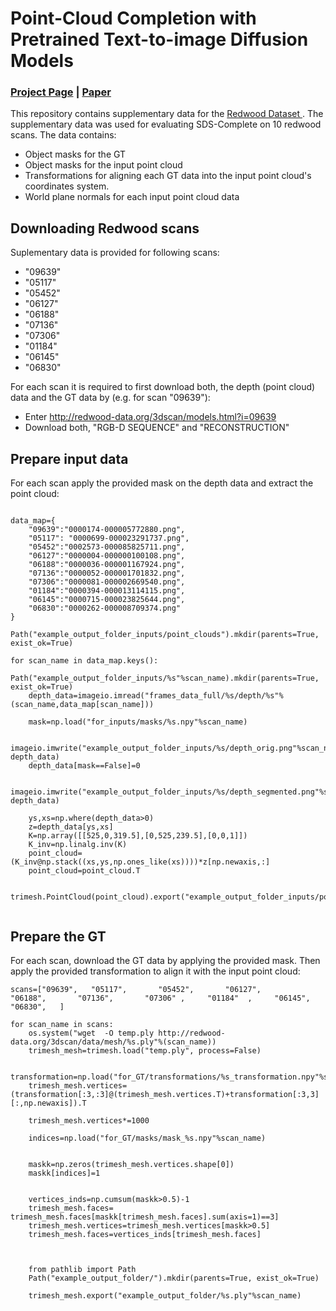 # Point-Cloud Completion with Pretrained Text-to-image Diffusion Models
### [Project Page](https://sds-complete.github.io/) | [Paper](https://arxiv.org/pdf/2306.10533.pdf) 


This repository contains supplementary data for the <a href="http://redwood-data.org/3dscan/">Redwood Dataset </a>. The supplementary data was used for evaluating SDS-Complete on 10 redwood scans. The data contains:
* Object masks for the GT
* Object masks for the input point cloud 
* Transformations for aligning each GT data into the input point cloud's coordinates system. 
* World plane normals for each input point cloud data


## Downloading Redwood scans
Suplementary data is provided for following scans:
* "09639" 
* "05117"       
* "05452"
* "06127"
* "06188"
* "07136"
* "07306" 
* "01184"  
* "06145"   
* "06830"

For each scan it is required to first download both, the depth (point cloud) data and the GT data by (e.g. for scan "09639"):
* Enter http://redwood-data.org/3dscan/models.html?i=09639
* Download both, "RGB-D SEQUENCE" and "RECONSTRUCTION"



## Prepare input data
For each scan apply the provided mask on the depth data and extract the point cloud: 
```

data_map={
    "09639":"0000174-000005772880.png",
    "05117": "0000699-000023291737.png",
    "05452":"0002573-000085825711.png",
    "06127":"0000004-000000100108.png",
    "06188":"0000036-000001167924.png",
    "07136":"0000052-000001701832.png",
    "07306":"0000081-000002669540.png",
    "01184":"0000394-000013114115.png",
    "06145":"0000715-000023825644.png",
    "06830":"0000262-000008709374.png"
}

Path("example_output_folder_inputs/point_clouds").mkdir(parents=True, exist_ok=True)

for scan_name in data_map.keys():
    Path("example_output_folder_inputs/%s"%scan_name).mkdir(parents=True, exist_ok=True)
    depth_data=imageio.imread("frames_data_full/%s/depth/%s"%(scan_name,data_map[scan_name]))

    mask=np.load("for_inputs/masks/%s.npy"%scan_name)
    
    imageio.imwrite("example_output_folder_inputs/%s/depth_orig.png"%scan_name, depth_data)
    depth_data[mask==False]=0

    imageio.imwrite("example_output_folder_inputs/%s/depth_segmented.png"%scan_name, depth_data)

    ys,xs=np.where(depth_data>0)
    z=depth_data[ys,xs]
    K=np.array([[525,0,319.5],[0,525,239.5],[0,0,1]])
    K_inv=np.linalg.inv(K)
    point_cloud= (K_inv@np.stack((xs,ys,np.ones_like(xs))))*z[np.newaxis,:]
    point_cloud=point_cloud.T
    
    trimesh.PointCloud(point_cloud).export("example_output_folder_inputs/point_clouds/%s.ply"%scan_name)
   
```






## Prepare the GT
For each scan, download the GT data by applying the provided mask. Then apply the provided transformation to align it with the input point cloud:
```
scans=["09639",   "05117",       "05452",       "06127",       "06188",       "07136",       "07306" ,     "01184"  ,     "06145",    "06830",   ]

for scan_name in scans:
    os.system("wget  -O temp.ply http://redwood-data.org/3dscan/data/mesh/%s.ply"%(scan_name))
    trimesh_mesh=trimesh.load("temp.ply", process=False)

    transformation=np.load("for_GT/transformations/%s_transformation.npy"%scan_name)
    trimesh_mesh.vertices=(transformation[:3,:3]@(trimesh_mesh.vertices.T)+transformation[:3,3][:,np.newaxis]).T

    trimesh_mesh.vertices*=1000

    indices=np.load("for_GT/masks/mask_%s.npy"%scan_name)

    
    maskk=np.zeros(trimesh_mesh.vertices.shape[0])
    maskk[indices]=1


    vertices_inds=np.cumsum(maskk>0.5)-1
    trimesh_mesh.faces= trimesh_mesh.faces[maskk[trimesh_mesh.faces].sum(axis=1)==3]
    trimesh_mesh.vertices=trimesh_mesh.vertices[maskk>0.5]
    trimesh_mesh.faces=vertices_inds[trimesh_mesh.faces]
    


    from pathlib import Path
    Path("example_output_folder/").mkdir(parents=True, exist_ok=True)
    
    trimesh_mesh.export("example_output_folder/%s.ply"%scan_name)
    



```


